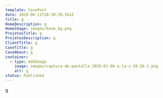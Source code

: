 ```yaml
---
template: CasePost
date: 2020-06-11T18:39:39.541Z
title: g
HomeDescription: g
HomeImage: images/base_bg.png
ProjetosTitle: g
ProjetosDescription: g
ClientTitle: g
CaseTitle: g
CaseAbout: g
container:
  - type: AddImage
    image: images/captura-de-pantalla-2020-01-06-a-la-s-20.56-1.png
    alt: g
status: Published
---
```

g